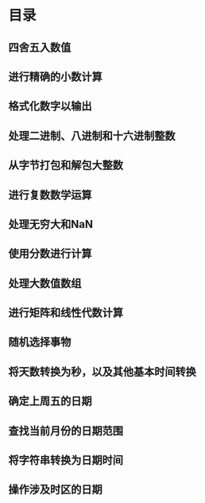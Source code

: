 # 目录

## 四舍五入数值

## 进行精确的小数计算

## 格式化数字以输出

## 处理二进制、八进制和十六进制整数

## 从字节打包和解包大整数

## 进行复数数学运算

## 处理无穷大和NaN

## 使用分数进行计算

## 处理大数值数组

## 进行矩阵和线性代数计算

## 随机选择事物

## 将天数转换为秒，以及其他基本时间转换

## 确定上周五的日期

## 查找当前月份的日期范围

## 将字符串转换为日期时间

## 操作涉及时区的日期

